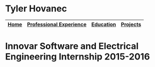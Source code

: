 # Tyler Hovanec

[Home](Home.md) | [Professional Experience](ProfessionalExperience.md) | [Education](Education.md) | [Projects](Projects.md)
--------------- | ---------------------------------------------------- | ------------------------- | ----------------------

# Innovar Software and Electrical Engineering Internship 2015-2016

